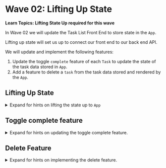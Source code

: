 # Wave 02: Lifting Up State

**Learn Topics: Lifting State Up required for this wave**

In Wave 02 we will update the Task List Front End to store state in the `App`.

Lifting up state will set us up to connect our front end to our back end API.

We will update and implement the following features:

1. Update the toggle `complete` feature of each `Task` to update the state of the task data stored in `App`.
1. Add a feature to delete a `task` from the task data stored and rendered by the `App`.

## Lifting Up State

<details>
    <summary>Expand for hints on lifting the state up to <code>App</code></summary>

1. Remove state from the <code>Task</code> component and instead simply render the props.
2. Update <code>App.js</code> to store the list of task data in state.
3. Update the data passed to <code>TaskList</code> through props to use the task data stored in state.

</details>

## Toggle complete feature

<details>
    <summary>Expand for hints on updating the toggle complete feature.</summary>

1. Build a function to update an individual task (toggling its `isComplete` field) in <code>App</code>.
   - This function will need the <code>id</code> of the task to modify.
   - This function will need to update the task data stored in state.
2. Pass this function as a callback through <code>TaskList</code> to <code>Task</code>
3. Update button to receive the callback function in the <code>onClick</code> attribute.

</details>

## Delete Feature

<details>
    <summary>Expand for hints on implementing the delete feature.</summary>

1. Build a function to delete an individual task in <code>App</code>.
   - This function will need the <code>id</code> of the task to delete.
   - This function will need to update the task data stored in state.
2. Pass this function as a callback through <code>TaskList</code> to <code>Task</code>
3. Update button to receive the callback in the <code>onClick</code> attribute.

</details>
